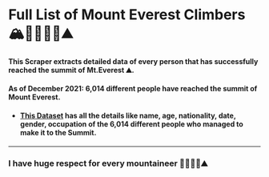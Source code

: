# Full List of Mount Everest Climbers 🏔️🧗🏻‍♀️🗻⛰️
#### This Scraper extracts detailed data of every person that has successfully reached the summit of Mt.Everest ⛰️. 
#### As of December 2021: 6,014 different people have reached the summit of Mount Everest.
* #### [This Dataset](https://github.com/harshhes/Everest-Climbers/blob/main/climbers_list.csv) has all the details like name, age, nationality, date, gender, occupation of the 6,014 different people who managed to make it to the Summit.

----

### I have huge respect for every mountaineer 🧗🏻‍♀️🗻⛰️
